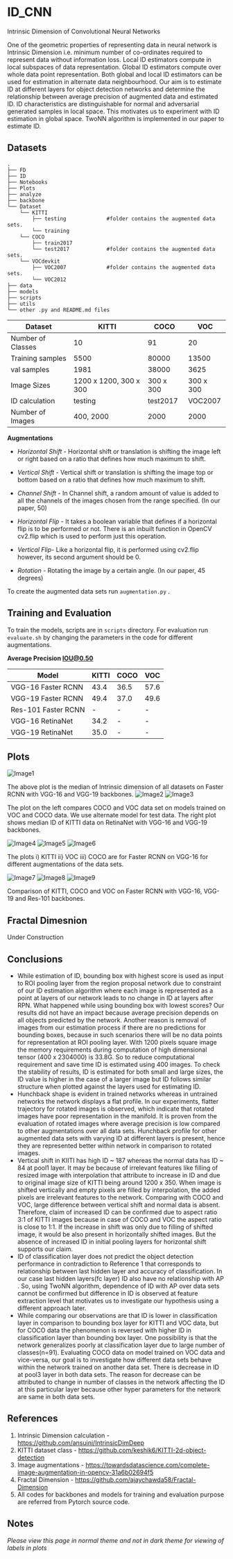 # ID_CNN
Intrinsic Dimension of Convolutional Neural Networks

One of the geometric properties of representing data in neural network is Intrinsic Dimension i.e. minimum number of co-ordinates required to represent data without information loss. Local ID estimators compute in local subspaces of data representation. Global ID estimators compute over whole data point representation. Both global and local ID estimators can be used for estimation in alternate data neighbourhood. Our aim is to estimate ID at different layers for object detection networks and determine the relationship between average precision of augmented data and estimated ID. ID characteristics are distinguishable for normal and adversarial generated samples in local space. This motivates us to experiment with ID estimation in global space. TwoNN algorithm is implemented in our paper to estimate ID.

## Datasets

    .
    ├── FD                   
    ├── ID                  
    ├── Notebooks                     
    ├── Plots                    
    ├── analyze                   
    ├── backbone
    └── Dataset
        └── KITTI
            ├── testing             #folder contains the augmented data sets.
            └── training
        └── COCO
            ├── train2017
            └── test2017            #folder contains the augmented data sets.
        └── VOCdevkit
            ├── VOC2007             #folder contains the augmented data sets.
            └── VOC2012
    ├── data
    ├── models
    ├── scripts
    ├── utils
    └── other .py and README.md files
    
    
| Dataset | **KITTI** | **COCO** | **VOC** |
| -------- | --------- | --------- | --------- | 
| Number of Classes | 10 | 91 | 20 |
| Training samples | 5500 | 80000| 13500 |
| val samples | 1981 | 38000 | 3625 |
| Image Sizes | 1200 x 1200, 300 x 300 | 300 x 300 | 300 x 300 |
| ID calculation | testing | test2017 | VOC2007|
|Number of Images | 400, 2000 | 2000 | 2000 |

**Augmentations**
- *Horizontal Shift* - Horizontal shift or translation is shifting the image left or right based on a ratio that defines how much maximum to shift.
- *Vertical Shift* - Vertical shift or translation is shifting the image top or bottom based on a ratio that defines how much maximum to shift.
- *Channel Shift* - In Channel shift, a random amount of value is added to all the channels of the images chosen from the range specified. (In our paper, 50)
- *Horizontal Flip* - It takes a boolean variable that defines if a horizontal flip is to be performed or not. There is an inbuilt function in OpenCV cv2.flip which is used to perform just this operation.

- *Vertical Flip*- Like a horizontal flip, it is performed using cv2.flip however, its second argument should be 0.
- *Rotation* - Rotating the image by a certain angle. (In our paper, 45 degrees)

To create the augmented data sets run `augmentation.py` . 

## Training and Evaluation

To train the models, scripts are in `scripts` directory. For evaluation run `evaluate.sh` by changing the parameters in the code for different augmentations.

**Average Precision IOU@0.50**

| Model | KITTI | COCO | VOC |
| ----- | ----- | ----- | ----- |
| VGG-16 Faster RCNN | 43.4 | 36.5 | 57.6 |
| VGG-19 Faster RCNN | 49.4 | 37.0 | 49.6 |
| Res-101 Faster RCNN | - | - | - |
| VGG-16 RetinaNet | 34.2 | - | - |
| VGG-19 RetinaNet | 35.0 | - | - |
## Plots

![Image1](Plots/1.png)

The above plot is the median of Intrinsic dimension of all datasets on Faster RCNN with VGG-16 and VGG-19 backbones.
![Image2](Plots/2.png)
![Image3](Plots/3.png)

The plot on the left compares COCO and VOC data set on models trained on VOC and COCO data. We use alternate model for test data. The right plot shows median ID of KITTI data on RetinaNet with VGG-16 and VGG-19 backbones.

![Image4](Plots/4.png)
![Image5](Plots/5.png)
![Image6](Plots/6.png)

The plots i) KITTI  ii} VOC  iii) COCO are for Faster RCNN on VGG-16 for different augmentations of the data sets.

![Image7](Plots/Kitti.png)
![Image8](Plots/COCO.png)
![Image9](Plots/VOC.png)

Comparison of KITTI, COCO and VOC on Faster RCNN with VGG-16, VGG-19 and Res-101 backbones.

## Fractal Dimesnion
Under Construction
## Conclusions
- While estimation of ID, bounding box with highest score is used as input to ROI pooling layer from the region proposal network due to constraint of our ID estimation algorithm where each image is represented as a point at layers of our network leads to no change in ID at layers after RPN. What happened while using bounding box with lowest scores? Our results did not have an impact because average precision depends on all objects predicted by the network. Another reason is removal of images from our estimation process if there are no predictions for bounding boxes, because in such scenarios there will be no data points for representation at ROI pooling layer. With 1200 pixels square image the memory requirements during computation of high dimensional tensor (400 x 2304000) is 33.8G. So to reduce computational requirement and save time ID is estimated using 400 images. To check the stability of results, ID is estimated for both small and large sizes, the ID value is higher in the case of a larger image but ID follows similar structure when plotted against the layers used for estimating ID.
- Hunchback shape is evident in trained networks whereas in untrained networks the network displays a flat profile. In our experiments, flatter trajectory for rotated images is observed, which indicate that rotated images have poor representation in the manifold. It is proven from the evaluation of rotated images where average precision is low compared to other augmentations over all data sets. Hunchback profile for other augmented data sets with varying ID at different layers is present, hence they are represented better within network in comparison to rotated images.
- Vertical shift in KIITI has high ID ~ 187 whereas the normal data has ID ~ 84 at pool1 layer. It may be because of irrelevant features like filling of resized image with interpolation that attribute to increase in ID and due to original image size of KITTI being around 1200 x 350. When image is shifted vertically and empty pixels are filled by interpolation, the added pixels are irrelevant features to the network. Comparing with COCO and VOC, large difference between vertical shift and normal data is absent. Therefore, claim of increased ID can be confirmed due to aspect ratio 3:1 of KITTI images because in case of COCO and VOC the aspect ratio is close to 1:1. If the increase in shift was only due to filling of shifted image, it would be also present in horizontally shifted images. But the absence of increased ID in initial pooling layers for horizontal shift supports our claim.
- ID of classification layer does not predict the object detection performance in contradiction to Reference 1 that corresponds to relationship between last hidden layer and accuracy of classification. In our case last hidden layers(fc layer) ID also have no relationship with AP . So, using TwoNN algorithm, dependence of ID with AP over data sets cannot be confirmed but difference in ID is observed at feature extraction level that motivates us to investigate our hypothesis using a different approach later.
- While comparing our observations are that ID is lower in classification layer in comparison to bounding box layer for KITTI and VOC data, but for COCO data the phenomenon is reversed with higher ID in classification layer than bounding box layer. One possibility is that the network generalizes poorly at classification layer due to large number of classes(n=91). Evaluating COCO data on model trained on VOC data and vice-versa, our goal is to investigate how different data sets behave within the network trained on another data set. There is decrease in ID at pool3 layer in both data sets. The reason for decrease can be attributed to change in number of classes in the network affecting the ID at this particular layer because other hyper parameters for the network are same in both data sets. 

## References
1. Intrinsic Dimension calculation - https://github.com/ansuini/IntrinsicDimDeep
2. KITTI dataset class - https://github.com/keshik6/KITTI-2d-object-detection
3. Image augmentations - https://towardsdatascience.com/complete-image-augmentation-in-opencv-31a6b02694f5
4. Fractal Dimension - https://github.com/ajaychawda58/Fractal-Dimension
5. All codes for backbones and models for training and evaluation purpose are referred from Pytorch source code.

## Notes

*Please view this page in normal theme and not in dark theme for viewing of labels in plots*
